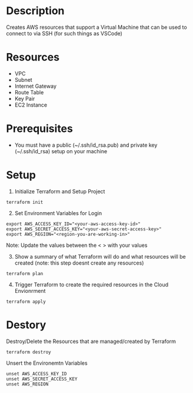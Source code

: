 # Description
Creates AWS resources that support a Virtual Machine that can be used to connect to via SSH (for such things as VSCode)

# Resources
* VPC
* Subnet
* Internet Gateway
* Route Table
* Key Pair
* EC2 Instance

# Prerequisites

* You must have a public (~/.ssh/id_rsa.pub) and private key (~/.ssh/id_rsa) setup on your machine

# Setup

1. Initialize Terraform and Setup Project
```
terraform init
```

2. Set Environment Variables for Login
```
export AWS_ACCESS_KEY_ID="<your-aws-access-key-id>"
export AWS_SECRET_ACCESS_KEY="<your-aws-secret-access-key>"
export AWS_REGION="<region-you-are-working-in>"
```
Note: Update the values between the < > with your values

3. Show a summary of what Terraform will do and what resources will be created (note: this step doesnt create any resources)
```
terraform plan
```

4. Trigger Terraform to create the required resources in the Cloud Envionrment
```
terraform apply
```

# Destory

Destroy/Delete the Resources that are managed/created by Terraform
```
terraform destroy
```

Unsert the Environemtn Variables
```
unset AWS_ACCESS_KEY_ID
unset AWS_SECRET_ACCESS_KEY
unset AWS_REGION
```
